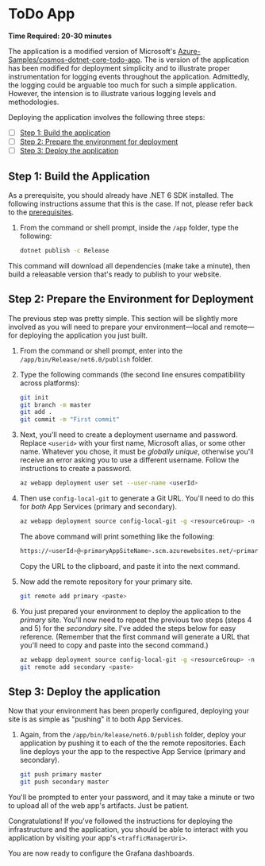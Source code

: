 # ToDo App
<!-- markdownlint-disable-next-line MD036 -->
**Time Required: 20-30 minutes**

The application is a modified version of Microsoft's [Azure-Samples/cosmos-dotnet-core-todo-app](https://github.com/Azure-Samples/cosmos-dotnet-core-todo-app). The is version of the application has been modified for deployment simplicity and to illustrate proper instrumentation for logging events throughout the application. Admittedly, the logging could be arguable too much for such a simple application. However, the intension is to illustrate various logging levels and methodologies.

Deploying the application involves the following three steps:

- [ ] [Step 1: Build the application](#step-1-build-the-application)
- [ ] [Step 2: Prepare the environment for deployment](#step-2-prepare-the-environment-for-deployment)
- [ ] [Step 3: Deploy the application](#step-3-deploy-the-application)

## Step 1: Build the Application

As a prerequisite, you should already have .NET 6 SDK installed. The following instructions assume that this is the case. If not, please refer back to the [prerequisites](../README.md#prerequisites).

1. From the command or shell prompt, inside the `/app` folder, type the following:

   ```bash
   dotnet publish -c Release
   ```

This command will download all dependencies (make take a minute), then build a releasable version that's ready to publish to your website.

## Step 2: Prepare the Environment for Deployment

The previous step was pretty simple. This section will be slightly more involved as you will need to prepare your environment&mdash;local and remote&mdash;for deploying the application you just built.

1. From the command or shell prompt, enter into the `/app/bin/Release/net6.0/publish` folder.
2. Type the following commands (the second line ensures compatibility across platforms):  

   ```bash
   git init
   git branch -m master
   git add .
   git commit -m "First commit"
   ```

3. Next, you'll need to create a deployment username and password. Replace `<userid>` with your first name, Microsoft alias, or some other name. Whatever you chose, it must be _globally unique_, otherwise you'll receive an error asking you to use a different username.  Follow the instructions to create a password.

   ```bash
   az webapp deployment user set --user-name <userId>
   ```

4. Then use `config-local-git` to generate a Git URL. You'll need to do this for _both_ App Services (primary and secondary).

   ```bash
   az webapp deployment source config-local-git -g <resourceGroup> -n <primaryAppSiteName> --out tsv
   ```

   The above command will print something like the following:

   ```bash
   https://<userId>@<primaryAppSiteName>.scm.azurewebsites.net/<primaryAppSiteName>.git
   ```

   Copy the URL to the clipboard, and paste it into the next command.

5. Now add the remote repository for your primary site.

   ```bash
   git remote add primary <paste>
   ```

6. You just prepared your environment to deploy the application to the _primary_ site. You'll now need to repeat the previous two steps (steps 4 and 5) for the _secondary_ site. I've added the steps below for easy reference. (Remember that the first command will generate a URL that you'll need to copy and paste into the second command.)

   ```bash
   az webapp deployment source config-local-git -g <resourceGroup> -n <secondaryAppSiteName> --out tsv
   git remote add secondary <paste>
   ```

## Step 3: Deploy the application

Now that your environment has been properly configured, deploying your site is as simple as "pushing" it to both App Services.

1. Again, from the `/app/bin/Release/net6.0/publish` folder, deploy your application by pushing it to each of the the remote repositories. Each line deploys your the app to the respective App Service (primary and secondary).

   ```bash
   git push primary master
   git push secondary master
   ```

You'll be prompted to enter your password, and it may take a minute or two to upload all of the web app's artifacts. Just be patient.

Congratulations! If you've followed the instructions for deploying the infrastructure and the application, you should be able to interact with you application by visiting your app's `<trafficManagerUri>`.

You are now ready to configure the Grafana dashboards.
